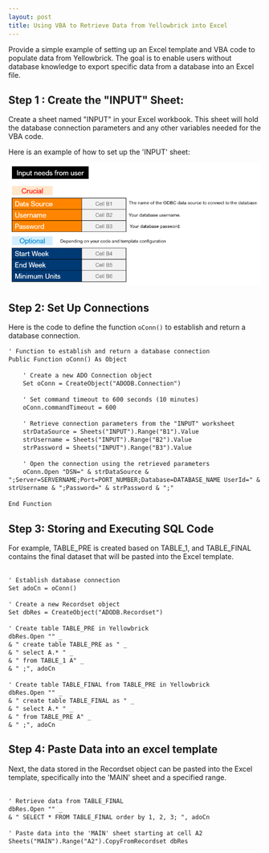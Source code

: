 ```yaml
---
layout: post
title: Using VBA to Retrieve Data from Yellowbrick into Excel
---
```


Provide a simple example of setting up an Excel template and VBA code to populate data from Yellowbrick. The goal is to enable users without database knowledge to export specific data from a database into an Excel file.

## Step 1 : Create the "INPUT" Sheet:

Create a sheet named "INPUT" in your Excel workbook.
This sheet will hold the database connection parameters and any other variables needed for the VBA code.

Here is an example of how to set up the 'INPUT' sheet:

<img src="/images/Cate Overview/cart input.png" alt="cart input" class="fit image">


## Step 2: Set Up Connections

Here is the code to define the function `oConn()` to establish and return a database connection.

```vba
' Function to establish and return a database connection
Public Function oConn() As Object

    ' Create a new ADO Connection object
    Set oConn = CreateObject("ADODB.Connection")

    ' Set command timeout to 600 seconds (10 minutes)
    oConn.commandTimeout = 600

    ' Retrieve connection parameters from the "INPUT" worksheet
    strDataSource = Sheets("INPUT").Range("B1").Value 
    strUsername = Sheets("INPUT").Range("B2").Value   
    strPassword = Sheets("INPUT").Range("B3").Value   

    ' Open the connection using the retrieved parameters
    oConn.Open "DSN=" & strDataSource & ";Server=SERVERNAME;Port=PORT_NUMBER;Database=DATABASE_NAME UserId=" & strUsername & ";Password=" & strPassword & ";"

End Function

```

## Step 3: Storing and Executing SQL Code

For example, TABLE_PRE is created based on TABLE_1, and TABLE_FINAL contains the final dataset that will be pasted into the Excel template.

```vba

' Establish database connection
Set adoCn = oConn()

' Create a new Recordset object
Set dbRes = CreateObject("ADODB.Recordset")

' Create table TABLE_PRE in Yellowbrick
dbRes.Open "" _
& " create table TABLE_PRE as " _
& " select A.* " _
& " from TABLE_1 A" _
& " ;", adoCn

' Create table TABLE_FINAL from TABLE_PRE in Yellowbrick
dbRes.Open "" _
& " create table TABLE_FINAL as " _
& " select A.* " _
& " from TABLE_PRE A" _
& " ;", adoCn

```

## Step 4: Paste Data into an excel template

Next, the data stored in the Recordset object can be pasted into the Excel template, specifically into the 'MAIN' sheet and a specified range.

```vba

' Retrieve data from TABLE_FINAL
dbRes.Open "" _
& " SELECT * FROM TABLE_FINAL order by 1, 2, 3; ", adoCn

' Paste data into the 'MAIN' sheet starting at cell A2
Sheets("MAIN").Range("A2").CopyFromRecordset dbRes

```


